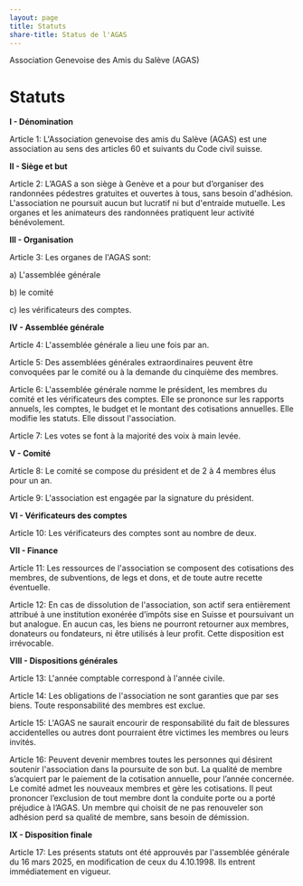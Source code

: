 ```yaml
---
layout: page
title: Statuts
share-title: Status de l'AGAS
---
```

Association Genevoise des Amis du Salève (AGAS)

# Statuts

**I - Dénomination**

Article 1: L'Association genevoise des amis du Salève (AGAS) est une association au sens des articles 60 et suivants du Code civil suisse.

**II - Siège et but**

Article 2: L’AGAS a son siège à Genève et a pour but d’organiser des randonnées pédestres gratuites et ouvertes à tous, sans besoin d'adhésion. L'association ne poursuit aucun but lucratif ni but d'entraide mutuelle. Les organes et les animateurs des randonnées pratiquent leur activité bénévolement.

**III - Organisation**

Article 3: Les organes de l'AGAS sont:

a) L'assemblée générale

b) le comité

c) les vérificateurs des comptes.

**IV - Assemblée générale**

Article 4: L'assemblée générale a lieu une fois par an.

Article 5: Des assemblées générales extraordinaires peuvent être convoquées par le comité ou à la demande du cinquième des membres.

Article 6: L'assemblée générale nomme le président, les membres du comité et les vérificateurs des comptes. Elle se prononce sur les rapports annuels, les comptes, le budget et le montant des cotisations annuelles. Elle modifie les statuts. Elle dissout l'association.

Article 7: Les votes se font à la majorité des voix à main levée.

**V - Comité**

Article 8: Le comité se compose du président et de 2 à 4 membres élus pour un an.

Article 9: L'association est engagée par la signature du président.

**VI - Vérificateurs des comptes**

Article 10: Les vérificateurs des comptes sont au nombre de deux.

**VII - Finance**

Article 11: Les ressources de l'association se composent des cotisations des membres, de subventions, de legs et dons, et de toute autre recette éventuelle.

Article 12: En cas de dissolution de l'association, son actif sera entièrement attribué à une institution exonérée d’impôts sise en Suisse et poursuivant un but analogue. En aucun cas, les biens ne pourront retourner aux membres, donateurs ou fondateurs, ni être utilisés à leur profit. Cette disposition est irrévocable.

**VIII - Dispositions générales**

Article 13: L'année comptable correspond à l'année civile.

Article 14: Les obligations de l'association ne sont garanties que par ses biens. Toute responsabilité des membres est exclue.

Article 15: L'AGAS ne saurait encourir de responsabilité du fait de blessures accidentelles ou autres dont pourraient être victimes les membres ou leurs invités.

Article 16: Peuvent devenir membres toutes les personnes qui désirent soutenir l'association dans la poursuite de son but. La qualité de membre s’acquiert par le paiement de la cotisation annuelle, pour l’année concernée. Le comité admet les nouveaux membres et gère les cotisations. Il peut prononcer l’exclusion de tout membre dont la conduite porte ou a porté préjudice à l’AGAS. Un membre qui choisit de ne pas renouveler son adhésion perd sa qualité de membre, sans besoin de démission.

**IX - Disposition finale**

Article 17: Les présents statuts ont été approuvés par l'assemblée générale du 16 mars 2025, en modification de ceux du 4.10.1998. Ils entrent immédiatement en vigueur.
